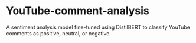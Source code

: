 # YouTube-comment-analysis
A sentiment analysis model fine-tuned using DistilBERT to classify YouTube comments as positive, neutral, or negative.
